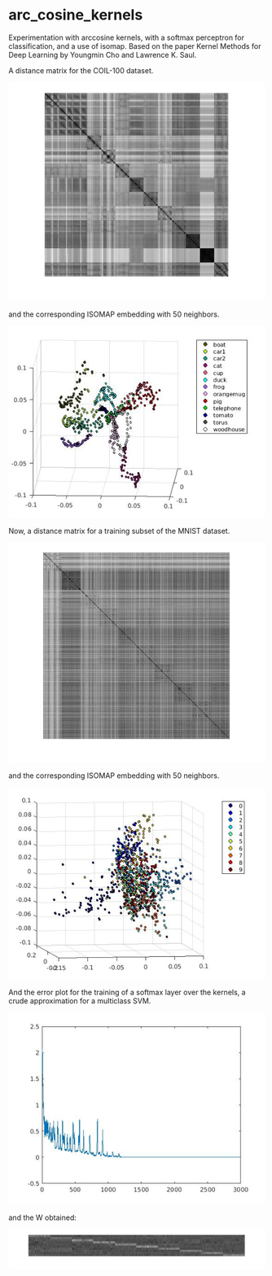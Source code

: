 # arc_cosine_kernels
Experimentation with arccosine kernels, with a softmax perceptron for classification, and a use of isomap. Based on the paper Kernel Methods for Deep Learning by Youngmin Cho and Lawrence K. Saul.

A distance matrix for the COIL-100 dataset.

![image](kernel_dist_coil_1_2.jpg)

and the corresponding ISOMAP embedding with 50 neighbors.

![image](res_coil_1_2.jpg)

Now, a distance matrix for a training subset of the MNIST dataset.

![image](kernel_dist_mnist.jpg)

and the corresponding ISOMAP embedding with 50 neighbors.

![image](isomap_mnist.jpg)

And the error plot for the training of a softmax layer over the kernels, a crude approximation for a multiclass SVM.

![image](error_mnist_1_2.jpg)

and the W obtained:

![image](w_mnist.jpg)
